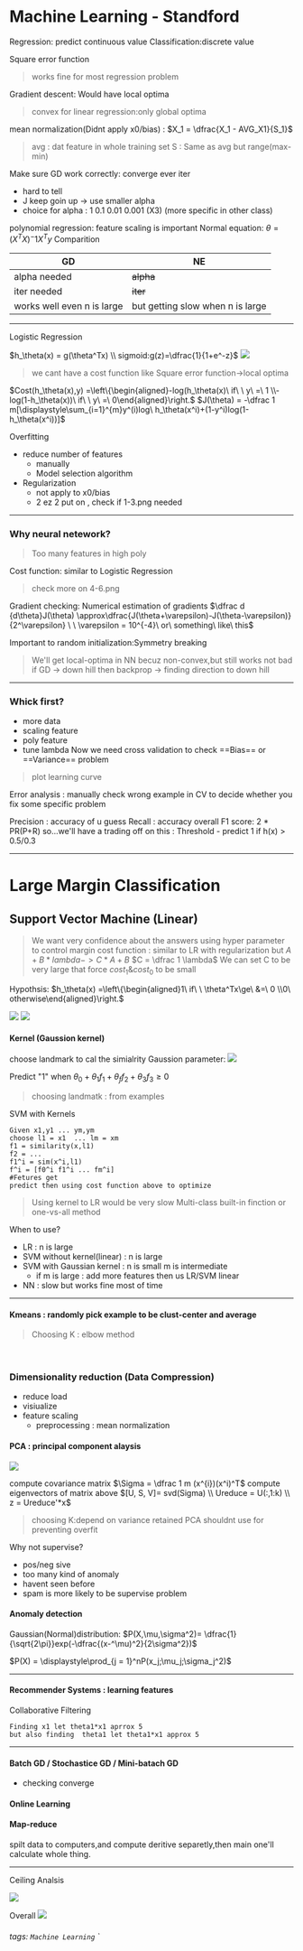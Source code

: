 Machine Learning - Standford
===
Regression: predict continuous value
Classification:discrete value

Square error function
> works fine for most regression problem

Gradient descent: Would have local optima
> convex for linear regression:only global optima

mean normalization(Didnt apply x0/bias) : $X_1 = \dfrac{X_1 - AVG_X1}{S_1}$

> avg : dat feature in whole training set
> S : Same as avg but range(max-min)

Make sure GD work correctly: converge ever iter
* hard to tell
* J keep goin up -> use smaller alpha
* choice for alpha : 1 0.1 0.01 0.001 (X3) (more specific in other class)

polynomial regression: feature scaling is important
Normal equation: $\theta=(X^TX)^-1X^Ty$
Comparition

| GD | NE 
| -------- | -------- 
| alpha needed| ~~alpha~~
| iter needed| ~~iter~~
| works well even n is large| but getting slow when n is large

---
Logistic Regression


$h_\theta(x) = g(\theta^Tx) \\ sigmoid:g(z)=\dfrac{1}{1+e^-z}$ 
![](https://i.imgur.com/59pXmuL.png)
>we cant have a cost function like Square error function->local optima
>
$Cost(h_\theta(x),y) =\left\{\begin{aligned}-log(h_\theta(x)\ if\ \  y\ =\ 1 \\-log(1-h_\theta(x))\ if\ \ y\ =\ 0\end{aligned}\right.$
$J(\theta) = -\dfrac 1 m[\displaystyle\sum_{i=1}^{m}y^(i)log\ h_\theta(x^i)+(1-y^i)log(1-h_\theta(x^i))]$

Overfitting
* reduce number of features
    * manually
    * Model selection algorithm
*   Regularization
    * not apply to x0/bias
    * 2 ez 2 put on , check if 1-3.png needed
---
### Why neural netework?
> Too many features in high poly

Cost function: similar to Logistic Regression
>check more on 4-6.png

Gradient checking: Numerical estimation of gradients
$\dfrac d {d\theta}J(\theta) \approx\dfrac{J(\theta+\varepsilon)-J(\theta-\varepsilon)}{2^\varepsilon} \ \ \varepsilon = 10^{-4}\ or\ something\ like\ this$

Important to random initialization:Symmetry breaking
> We'll get local-optima in NN becuz non-convex,but still works not bad
> if GD -> down hill then backprop -> finding direction to down hill

---
### Whick first?
* more data
* scaling feature
* poly feature
* tune lambda
Now we need cross validation to check ==Bias== or ==Variance== problem
>plot learning curve

Error analysis : manually check wrong example in CV 
to decide whether you fix some specific problem

Precision : accuracy of u guess
Recall : accuracy overall
F1 score: 2 * PR(P+R)
so...we'll have a trading off on this : Threshold - predict 1 if h(x) > 0.5/0.3

---

Large Margin Classification
===

## Support Vector Machine (Linear)
 > We want very confidence about the answers
 > using hyper parameter to control margin
 > cost function : similar to LR with regularization but $A+B*lambda->C*A+B$
 > $C = \dfrac 1 \lambda$
 > We can set C to be very large that force $cost_1\&cost_0$ to be small

Hypothsis: $h_\theta(x) =\left\{\begin{aligned}1\ if\ \  \theta^Tx\ge\ &=\ 0 \\0\ otherwise\end{aligned}\right.$


![](https://i.imgur.com/SGHbHdv.png)
![](https://i.imgur.com/6SVssXX.png)

 #### Kernel (Gaussion kernel)
 choose landmark to cal the simialrity
 Gaussion parameter:
 ![](https://i.imgur.com/UgjlmtB.png)

Predict "1" when $\theta_0 + \theta_1f_1 + \theta_ff_2 +\theta_3f_3 \ge 0$
>choosing landmatk : from examples

SVM with Kernels

```
Given x1,y1 ... ym,ym
choose l1 = x1  ... lm = xm
f1 = similarity(x,l1)
f2 = ...
f1^i = sim(x^i,l1)
f^i = [f0^i f1^i ... fm^i]
#Fetures get
predict then using cost function above to optimize
```
 > Using kernel to LR would be very slow
 Multi-class built-in finction or one-vs-all method
 
 When to use?
 * LR : n is large
 * SVM without kernel(linear) : n is large
 * SVM with Gaussian kernel : n is small m is intermediate
     * if m is large : add more features then us LR/SVM linear
* NN : slow but works fine most of time

---

#### Kmeans : randomly pick example to be clust-center and average
>Choosing K : elbow method

 　
### Dimensionality reduction (Data Compression)
* reduce load
* visiualize
* feature scaling
    * preprocessing : mean normalization 

#### PCA : principal component alaysis

![](https://i.imgur.com/xf9WjJ0.png)

compute covariance matrix
$\Sigma = \dfrac 1 m (x^{i})(x^i)^T$
compute eigenvectors of matrix above
$[U, S, V]= svd(Sigma) \\ Ureduce = U(:,1:k) \\ z = Ureduce'*x$
>choosing K:depend on variance retained
>PCA shouldnt use for preventing overfit

Why not supervise?
* pos/neg sive
* too many kind of anomaly
* havent seen before
* spam is more likely to be supervise problem

#### Anomaly detection
Gaussian(Normal)distribution: $P(X,\mu,\sigma^2)= \dfrac{1}{\sqrt{2\pi}}exp(-\dfrac{(x-^\mu)^2}{2\sigma^2})$

$P(X) = \displaystyle\prod_{j = 1}^nP(x_j;\mu_j;\sigma_j^2)$

---
#### Recommender Systems : learning features
Collaborative Filtering
```
Finding x1 let theta1*x1 aprrox 5
but also finding  theta1 let theta1*x1 approx 5
```

---
#### Batch GD  / Stochastice GD / Mini-batach GD
* checking converge
#### Online Learning
#### Map-reduce


spilt data to computers,and compute deritive separetly,then main one'll calculate whole thing.

---
Ceiling Analsis

![](https://i.imgur.com/PwqLANA.png)

Overall
![](https://i.imgur.com/XQk65Ca.png)


###### tags: `Machine Learning` `
